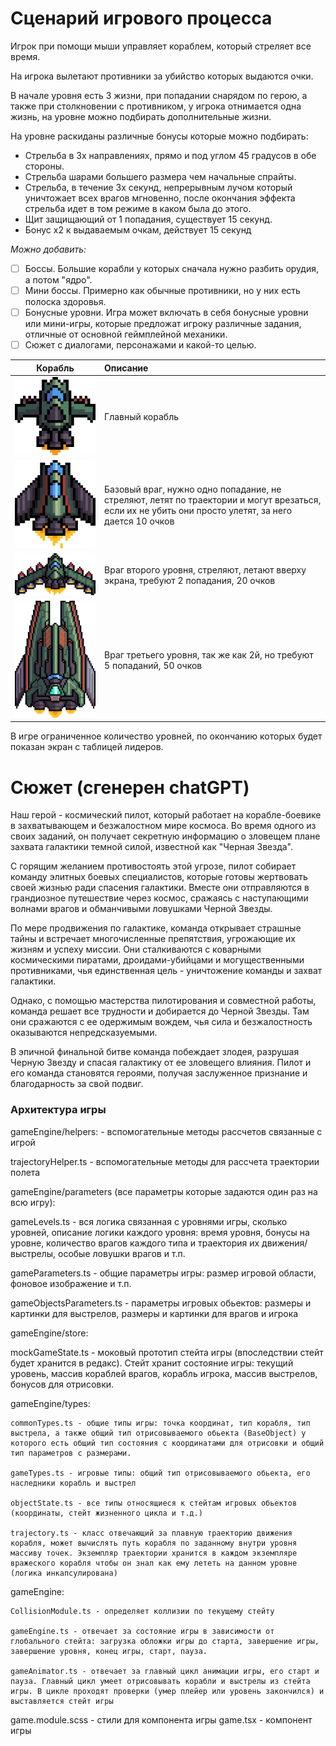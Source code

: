 # Сценарий игрового процесса

Игрок при помощи мыши управляет кораблем, который стреляет все время.

На игрока вылетают противники за убийство которых выдаются очки.

В начале уровня есть 3 жизни, при попадании снарядом по герою, а также при столкновении с противником, у игрока отнимается одна жизнь, на уровне можно подбирать дополнительные жизни.

На уровне раскиданы различные бонусы которые можно подбирать:

-   Стрельба в 3х направлениях, прямо и под углом 45 градусов в обе стороны.
-   Стрельба шарами большего размера чем начальные спрайты.
-   Стрельба, в течение 3х секунд, непрерывным лучом который уничтожает всех врагов мгновенно, после окончания эффекта стрельба идет в том режиме в каком была до этого.
-   Щит защищающий от 1 попадания, существует 15 секунд.
-   Бонус x2 к выдаваемым очкам, действует 15 секунд

_Можно добавить:_

-   [ ] Боссы. Большие корабли у которых сначала нужно разбить орудия, а потом "ядро".
-   [ ] Мини боссы. Примерно как обычные противники, но у них есть полоска здоровья.
-   [ ] Бонусные уровни. Игра может включать в себя бонусные уровни или мини-игры, которые предложат игроку различные задания, отличные от основной геймплейной механики.
-   [ ] Cюжет с диалогами, персонажами и какой-то целью.

|              Корабль              | Описание                                                                                                                                            |
| :-------------------------------: | :-------------------------------------------------------------------------------------------------------------------------------------------------- |
| ![main-ship](ships/main-ship.png) | Главный корабль                                                                                                                                     |
| ![enemy_1](ships/1-lvl-enemy.png) | Базовый враг, нужно одно попадание, не стреляют, летят по траектории и могут врезаться, если их не убить они просто улетят, за него дается 10 очков |
| ![enemy_2](ships/2-lvl-enemy.png) | Враг второго уровня, стреляют, летают вверху экрана, требуют 2 попадания, 20 очков                                                                  |
| ![enemy_3](ships/3-lvl-enemy.png) | Враг третьего уровня, так же как 2й, но требуют 5 попаданий, 50 очков                                                                               |

В игре ограниченное количество уровней, по окончанию которых будет показан экран с таблицей лидеров.

# Сюжет (сгенерен chatGPT)

Наш герой - космический пилот, который работает на корабле-боевике в захватывающем и безжалостном мире космоса. Во время одного из своих заданий, он получает секретную информацию о зловещем плане захвата галактики темной силой, известной как "Черная Звезда".

С горящим желанием противостоять этой угрозе, пилот собирает команду элитных боевых специалистов, которые готовы жертвовать своей жизнью ради спасения галактики. Вместе они отправляются в грандиозное путешествие через космос, сражаясь с наступающими волнами врагов и обманчивыми ловушками Черной Звезды.

По мере продвижения по галактике, команда открывает страшные тайны и встречает многочисленные препятствия, угрожающие их жизням и успеху миссии. Они сталкиваются с коварными космическими пиратами, дроидами-убийцами и могущественными противниками, чья единственная цель - уничтожение команды и захват галактики.

Однако, с помощью мастерства пилотирования и совместной работы, команда решает все трудности и добирается до Черной Звезды. Там они сражаются с ее одержимым вождем, чья сила и безжалостность оказываются непредсказуемыми.

В эпичной финальной битве команда побеждает злодея, разрушая Черную Звезду и спасая галактику от ее зловещего влияния. Пилот и его команда становятся героями, получая заслуженное признание и благодарность за свой подвиг.

### Архитектура игры

gameEngine/helpers: - вспомогательные методы рассчетов связанные с игрой

trajectoryHelper.ts - вспомогательные методы для рассчета траектории полета

gameEngine/parameters (все параметры которые задаются один раз на всю игру):

gameLevels.ts - вся логика связанная с уровнями игры, сколько уровней, описание логики каждого уровня: время уровня, бонусы на уровне, количество врагов каждого типа и траектория их движения/выстрелы, особые ловушки врагов и т.п.

gameParameters.ts - общие параметры игры: размер игровой области, фоновое изображение и т.п.

gameObjectsParameters.ts - параметры игровых обьектов: размеры и картинки для выстрелов, размеры и картинки для врагов и игрока

gameEngine/store:

mockGameState.ts - моковый прототип стейта игры (впоследствии стейт будет хранится в редакс). Стейт хранит состояние игры: текущий уровень, массив кораблей врагов, корабль игрока, массив выстрелов, бонусов для отрисовки.

gameEngine/types:

    commonTypes.ts - общие типы игры: точка координат, тип корабля, тип выстрела, а также общий тип отрисовываемого обьекта (BaseObject) у которого есть общий тип состояния с координатами для отрисовки и общий тип параметров с размерами.

    gameTypes.ts - игровые типы: общий тип отрисовываемого обьекта, его наследники корабль и выстрел

    objectState.ts - все типы относящиеся к стейтам игровых обьектов (координаты, стейт жизненного цикла и т.д.)

    trajectory.ts - класс отвечающий за плавную траекторию движения корабля, может вычислять путь корабля по заданному внутри уровня массиву точек. Экземпляр траектории хранится в каждом экземпляре вражеского корабля чтобы он знал как ему лететь на данном уровне (логика инкапсулирована)

gameEngine:

    CollisionModule.ts - определяет коллизии по текущему стейту

    gameEngine.ts - отвечает за состояние игры в зависимости от глобального стейта: загрузка обложки игры до старта, завершение игры, завершение уровня, конец игры, старт, пауза.

    gameAnimator.ts - отвечает за главный цикл анимации игры, его старт и пауза. Главный цикл умеет отрисовывать корабли и выстрелы из стейта игры. В цикле проходят проверки (умер плейер или уровень закончился) и выставляется стейт игры

game.module.scss - стили для компонента игры
game.tsx - компонент игры
